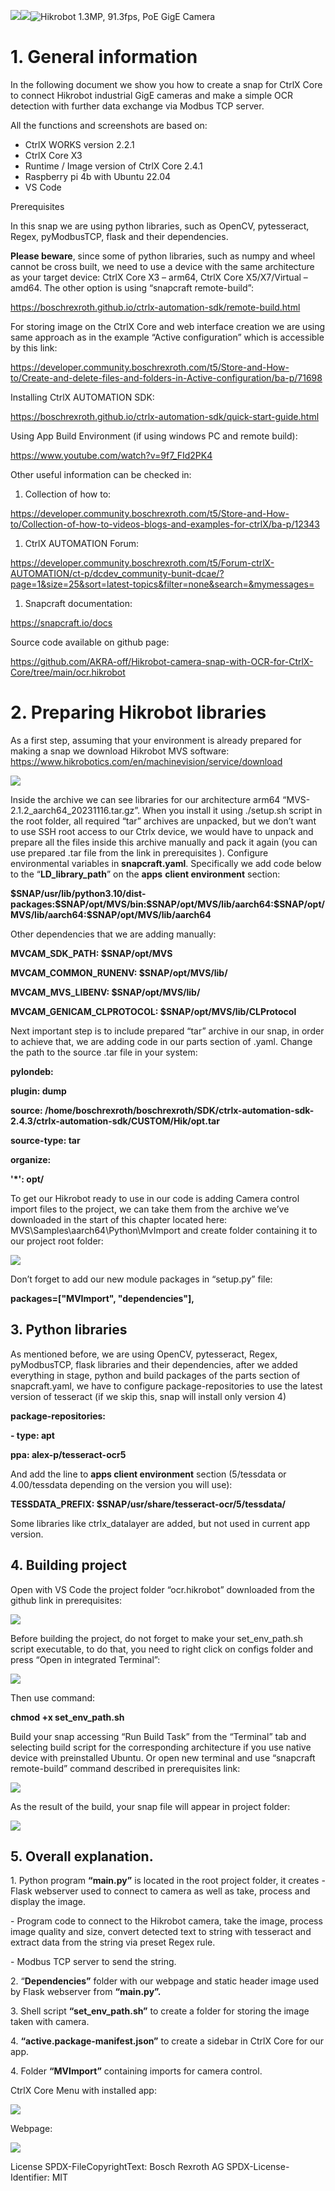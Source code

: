 ![](media/471010db3714f35ea3f9d8220759321b.jpeg)![](media/538c942da57d1cffe79c8f4bd8ae62a5.jpeg)![Hikrobot 1.3MP, 91.3fps, PoE GigE Camera](media/4b0c2e9e88fca1b433841be7b382adc2.jpeg)

# 1. General information

In the following document we show you how to create a snap for CtrlX Core to connect Hikrobot industrial GigE cameras and make a simple OCR detection with further data exchange via Modbus TCP server.

All the functions and screenshots are based on:

-   CtrlX WORKS version 2.2.1
-   CtrlX Core X3
-   Runtime / Image version of CtrlX Core 2.4.1
-   Raspberry pi 4b with Ubuntu 22.04
-   VS Code

Prerequisites

In this snap we are using python libraries, such as OpenCV, pytesseract, Regex, pyModbusTCP, flask and their dependencies.

**Please beware**, since some of python libraries, such as numpy and wheel cannot be cross built, we need to use a device with the same architecture as your target device: CtrlX Core X3 – arm64, CtrlX Core X5/X7/Virtual – amd64. The other option is using “snapcraft remote-build”:

<https://boschrexroth.github.io/ctrlx-automation-sdk/remote-build.html>

For storing image on the CtrlX Core and web interface creation we are using same approach as in the example “Active configuration” which is accessible by this link:

<https://developer.community.boschrexroth.com/t5/Store-and-How-to/Create-and-delete-files-and-folders-in-Active-configuration/ba-p/71698>

Installing CtrlX AUTOMATION SDK:

<https://boschrexroth.github.io/ctrlx-automation-sdk/quick-start-guide.html>

Using App Build Environment (if using windows PC and remote build):

<https://www.youtube.com/watch?v=9f7_FId2PK4>

Other useful information can be checked in:

1.  Collection of how to:

<https://developer.community.boschrexroth.com/t5/Store-and-How-to/Collection-of-how-to-videos-blogs-and-examples-for-ctrlX/ba-p/12343>

1.  CtrlX AUTOMATION Forum:

<https://developer.community.boschrexroth.com/t5/Forum-ctrlX-AUTOMATION/ct-p/dcdev_community-bunit-dcae/?page=1&size=25&sort=latest-topics&filter=none&search=&mymessages=>

1.  Snapcraft documentation:

<https://snapcraft.io/docs>

Source code available on github page:

<https://github.com/AKRA-off/Hikrobot-camera-snap-with-OCR-for-CtrlX-Core/tree/main/ocr.hikrobot>

# 2. Preparing Hikrobot libraries

As a first step, assuming that your environment is already prepared for making a snap we download Hikrobot MVS software: https://www.hikrobotics.com/en/machinevision/service/download

![](media/e98e2b97e2e903b42b7d2db6f87cb7c4.png)

Inside the archive we can see libraries for our architecture arm64 “MVS-2.1.2_aarch64_20231116.tar.gz”. When you install it using ./setup.sh script in the root folder, all required “tar” archives are unpacked, but we don’t want to use SSH root access to our Ctrlx device, we would have to unpack and prepare all the files inside this archive manually and pack it again (you can use prepared .tar file from the link in prerequisites ). Configure environmental variables in **snapcraft.yaml**. Specifically we add code below to the “**LD_library_path**” on the **apps** **client environment** section:

**\$SNAP/usr/lib/python3.10/dist-packages:\$SNAP/opt/MVS/bin:\$SNAP/opt/MVS/lib/aarch64:\$SNAP/opt/MVS/lib/aarch64:\$SNAP/opt/MVS/lib/aarch64**

Other dependencies that we are adding manually:

**MVCAM_SDK_PATH: \$SNAP/opt/MVS**

**MVCAM_COMMON_RUNENV: \$SNAP/opt/MVS/lib/**

**MVCAM_MVS_LIBENV: \$SNAP/opt/MVS/lib/**

**MVCAM_GENICAM_CLPROTOCOL: \$SNAP/opt/MVS/lib/CLProtocol**

Next important step is to include prepared “tar” archive in our snap, in order to achieve that, we are adding code in our parts section of .yaml. Change the path to the source .tar file in your system:

**pylondeb:**

**plugin: dump**

**source: /home/boschrexroth/boschrexroth/SDK/ctrlx-automation-sdk-2.4.3/ctrlx-automation-sdk/CUSTOM/Hik/opt.tar**

**source-type: tar**

**organize:**

**'\*': opt/**

To get our Hikrobot ready to use in our code is adding Camera control import files to the project, we can take them from the archive we’ve downloaded in the start of this chapter located here: MVS\\Samples\\aarch64\\Python\\MvImport and create folder containing it to our project root folder:

![](media/a2121a007b5b82b1ba715bdc06f6e25f.png)

Don’t forget to add our new module packages in “setup.py” file:

**packages=["MVImport", "dependencies"],**

## 3. Python libraries

As mentioned before, we are using OpenCV, pytesseract, Regex, pyModbusTCP, flask libraries and their dependencies, after we added everything in stage, python and build packages of the parts section of snapcraft.yaml, we have to configure package-repositories to use the latest version of tesseract (if we skip this, snap will install only version 4)

**package-repositories:**

**- type: apt**

**ppa: alex-p/tesseract-ocr5**

And add the line to **apps client environment** section (5/tessdata or 4.00/tessdata depending on the version you will use):

**TESSDATA_PREFIX: \$SNAP/usr/share/tesseract-ocr/5/tessdata/**

Some libraries like ctrlx_datalayer are added, but not used in current app version.

## 4. Building project

Open with VS Code the project folder “ocr.hikrobot” downloaded from the github link in prerequisites:

![](media/ee783ed3cc0e07ab95abd373ad4217e4.png)

Before building the project, do not forget to make your set_env_path.sh script executable, to do that, you need to right click on configs folder and press “Open in integrated Terminal”:

![](media/ba1e399f7d57c928742f5fa6b2f89ffe.png)

Then use command:

**chmod +x set_env_path.sh**

Build your snap accessing “Run Build Task” from the “Terminal” tab and selecting build script for the corresponding architecture if you use native device with preinstalled Ubuntu. Or open new terminal and use “snapcraft remote-build” command described in prerequisites link:

![](media/710b8501bef282953aafae5fac642061.png)

As the result of the build, your snap file will appear in project folder:

![](media/84208dbb75773c67629c337051186c61.png)

## 5. Overall explanation.

1\. Python program **“main.py”** is located in the root project folder, it creates - Flask webserver used to connect to camera as well as take, process and display the image.

\- Program code to connect to the Hikrobot camera, take the image, process image quality and size, convert detected text to string with tesseract and extract data from the string via preset Regex rule.

\- Modbus TCP server to send the string.

2\. “**Dependencies”** folder with our webpage and static header image used by Flask webserver from **“main.py”.**

3\. Shell script **“set_env_path.sh”** to create a folder for storing the image taken with camera.

4\. **“active.package-manifest.json”** to create a sidebar in CtrlX Core for our app.

4\. Folder **“MVImport”** containing imports for camera control.

CtrlX Core Menu with installed app:

![](media/145ea484683e8717fd55d8d006403276.png)

Webpage:

![](media/21c51336d6e8f3a80a12f2f7d7095b55.png)


License
SPDX-FileCopyrightText: Bosch Rexroth AG SPDX-License-Identifier: MIT
